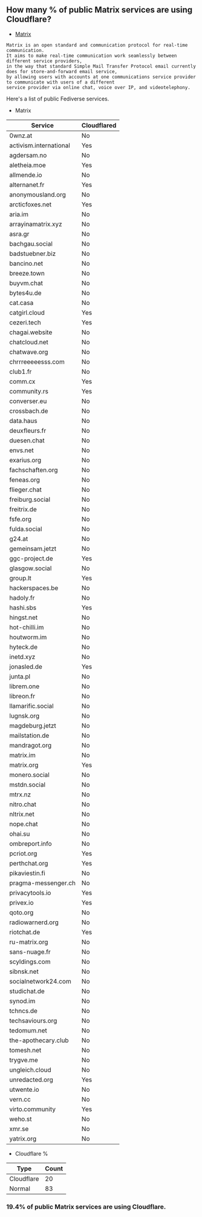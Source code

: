 ## How many % of public Matrix services are using Cloudflare?


- [Matrix](https://en.wikipedia.org/wiki/Matrix_(protocol))
```
Matrix is an open standard and communication protocol for real-time communication. 
It aims to make real-time communication work seamlessly between different service providers, 
in the way that standard Simple Mail Transfer Protocol email currently does for store-and-forward email service, 
by allowing users with accounts at one communications service provider to communicate with users of a different 
service provider via online chat, voice over IP, and videotelephony.
```


Here's a list of public Fediverse services.


[//]: # (start replacement)


- Matrix

| Service | Cloudflared |
| --- | --- |
| 0wnz.at | No |
| activism.international | Yes |
| agdersam.no | No |
| aletheia.moe | Yes |
| allmende.io | No |
| alternanet.fr | Yes |
| anonymousland.org | No |
| arcticfoxes.net | Yes |
| aria.im | No |
| arrayinamatrix.xyz | No |
| asra.gr | No |
| bachgau.social | No |
| badstuebner.biz | No |
| bancino.net | No |
| breeze.town | No |
| buyvm.chat | No |
| bytes4u.de | No |
| cat.casa | No |
| catgirl.cloud | Yes |
| cezeri.tech | Yes |
| chagai.website | No |
| chatcloud.net | No |
| chatwave.org | No |
| chrrreeeeesss.com | No |
| club1.fr | No |
| comm.cx | Yes |
| community.rs | Yes |
| converser.eu | No |
| crossbach.de | No |
| data.haus | No |
| deuxfleurs.fr | No |
| duesen.chat | No |
| envs.net | No |
| exarius.org | No |
| fachschaften.org | No |
| feneas.org | No |
| flieger.chat | No |
| freiburg.social | No |
| freitrix.de | No |
| fsfe.org | No |
| fulda.social | No |
| g24.at | No |
| gemeinsam.jetzt | No |
| ggc-project.de | Yes |
| glasgow.social | No |
| group.lt | Yes |
| hackerspaces.be | No |
| hadoly.fr | No |
| hashi.sbs | Yes |
| hingst.net | No |
| hot-chilli.im | No |
| houtworm.im | No |
| hyteck.de | No |
| inetd.xyz | No |
| jonasled.de | Yes |
| junta.pl | No |
| librem.one | No |
| libreon.fr | No |
| llamarific.social | No |
| lugnsk.org | No |
| magdeburg.jetzt | No |
| mailstation.de | No |
| mandragot.org | No |
| matrix.im | No |
| matrix.org | Yes |
| monero.social | No |
| mstdn.social | No |
| mtrx.nz | No |
| nitro.chat | No |
| nltrix.net | No |
| nope.chat | No |
| ohai.su | No |
| ombreport.info | No |
| pcriot.org | Yes |
| perthchat.org | Yes |
| pikaviestin.fi | No |
| pragma-messenger.ch | No |
| privacytools.io | Yes |
| privex.io | Yes |
| qoto.org | No |
| radiowarnerd.org | No |
| riotchat.de | Yes |
| ru-matrix.org | No |
| sans-nuage.fr | No |
| scyldings.com | No |
| sibnsk.net | No |
| socialnetwork24.com | No |
| studichat.de | No |
| synod.im | No |
| tchncs.de | No |
| techsaviours.org | No |
| tedomum.net | No |
| the-apothecary.club | No |
| tomesh.net | No |
| trygve.me | No |
| ungleich.cloud | No |
| unredacted.org | Yes |
| utwente.io | No |
| vern.cc | No |
| virto.community | Yes |
| weho.st | No |
| xmr.se | No |
| yatrix.org | No |


- Cloudflare %

| Type | Count |
| --- | --- |
| Cloudflare | 20 |
| Normal | 83 |


### 19.4% of public Matrix services are using Cloudflare.
